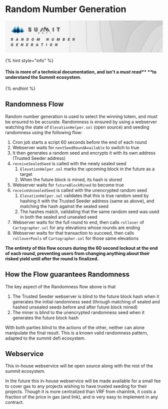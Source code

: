 # Random Number Generation

![](<../../.gitbook/assets/RNG Masthead.jpg>)

{% hint style="info" %}
#### This is more of a technical documentation, and isn't a _must read** **_**to understand the Summit ecosystem.**
{% endhint %}

## **Randomness Flow**

Random number generation is used to select the winning totem, and must be ensured to be accurate. Randomness is ensured by using a webserver watching the state of `ElevationHelper.sol` (open source) and seeding randomness using the following flow:

1. Cron job starts a script 60 seconds before the end of each round
2. Webserver waits for `nextSeedRoundAvailable` to switch to true
3. It then generates a random seed and encrypts it with its own address (Trusted Seeder address)
4. `receiveSealedSeed` is called with the newly sealed seed
   1. `ElevationHelper.sol` marks the upcoming block in the future as a target
   2. When the future block is mined, its hash is stored
5. Webserver waits for `futureBlockMined` to become true
6. `receiveUnsealedSeed` is called with the unencrypted random seed
   1. `ElevationHelper.sol` validates that this is true random seed by hashing it with the Trusted Seeder address (same as above), and matching the hash against the sealed seed
   2. The hashes match, validating that the same random seed was used in both the sealed and unsealed seed
7. Webserver waits for the full round to end, then calls `rollover` of `Cartographer.sol` for any elevations whose rounds are ending
8. Webserver waits for that transaction to succeed, then calls `rolloverPools` of `Cartographer.sol` for those same elevations



**The entirety of this flow occurs during the 60 second lockout at the end of each round, preventing users from changing anything about their risked yield until after the round is finalized.**

## How the Flow guarantees Randomness

The key aspect of the Randomness flow above is that

1. The Trusted Seeder webserver is blind to the future block hash when it generates the initial randomness seed (through matching of sealed and hashed unsealed seeds before and after future block mined)
2. The miner is blind to the unencrypted randomness seed when it generates the future block hash

With both parties blind to the actions of the other, neither can alone manipulate the final result.  This is a known valid randomness pattern, adapted to the summit defi ecosystem.

## Webservice

This in-house webservice will be open source along with the rest of the summit ecosystem.

In the future this in-house webservice will be made available for a small fee to cover gas to any projects wishing to have trusted seeding for their projects. Though it is more centralized than VRF from chainlink, it costs a fraction of the price in gas (and link), and is very easy to implement in any contract.
